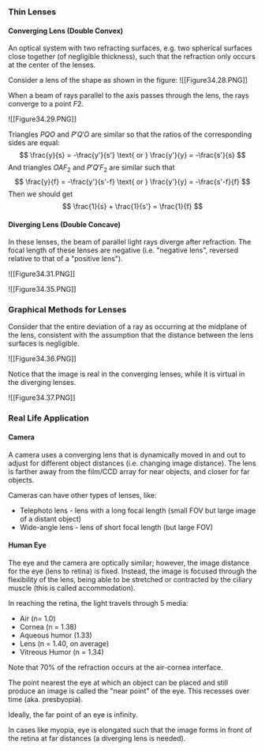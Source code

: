 ### Thin Lenses
#### Converging Lens (Double Convex)
An optical system with two refracting surfaces, e.g. two spherical surfaces close together (of negligible thickness), such that the refraction only occurs at the center of the lenses.

Consider a lens of the shape as shown in the figure:
![[Figure34.28.PNG]]

When a beam of rays parallel to the axis passes through the lens, the rays converge to a point $F2$.

![[Figure34.29.PNG]]

Triangles $PQO$ and $P'Q'O$ are similar so that the ratios of the corresponding sides are equal:
$$
\frac{y}{s} = -\frac{y'}{s'} \text{ or } \frac{y'}{y} = -\frac{s'}{s}
$$
And triangles $OAF_2$ and $P'Q'F_2$ are similar such that
$$
\frac{y}{f} = -\frac{y'}{s'-f} \text{ or } \frac{y'}{y} = -\frac{s'-f}{f}
$$
Then we should get
$$
\frac{1}{s} + \frac{1}{s'} = \frac{1}{f}
$$
#### Diverging Lens (Double Concave)
In these lenses, the beam of parallel light rays diverge after refraction. The focal length of these lenses are negative (i.e. "negative lens", reversed relative to that of a "positive lens").

![[Figure34.31.PNG]]

![[Figure34.35.PNG]]
### Graphical Methods for Lenses
Consider that the entire deviation of a ray as occurring at the midplane of the lens, consistent with the assumption that the distance between the lens surfaces is negligible.

![[Figure34.36.PNG]]

Notice that the image is real in the converging lenses, while it is virtual in the diverging lenses.

![[Figure34.37.PNG]]

### Real Life Application
#### Camera
A camera uses a converging lens that is dynamically moved in and out to adjust for different object distances (i.e. changing image distance). The lens is farther away from the film/CCD array for near objects, and closer for far objects.

Cameras can have other types of lenses, like:
- Telephoto lens - lens with a long focal length (small FOV but large image of a distant object)
- Wide-angle lens - lens of short focal length (but large FOV)
#### Human Eye
The eye and the camera are optically similar; however, the image distance for the eye (lens to retina) is fixed. Instead, the image is focused through the flexibility of the lens, being able to be stretched or contracted by the ciliary muscle (this is called accommodation).

In reaching the retina, the light travels through 5 media:
- Air (n= 1.0)
- Cornea (n = 1.38)
- Aqueous humor (1.33)
- Lens (n = 1.40, on average)
- Vitreous Humor (n = 1.34)

Note that 70% of the refraction occurs at the air-cornea interface.

The point nearest the eye at which an object can be placed and still produce an image is called the "near point" of the eye. This recesses over time (aka. presbyopia).

Ideally, the far point of an eye is infinity.

In cases like myopia, eye is elongated such that the image forms in front of the retina at far distances (a diverging lens is needed).